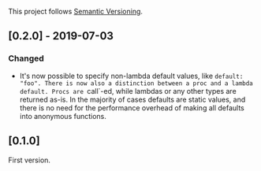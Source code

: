 This project follows [Semantic Versioning](https://semver.org/spec/v2.0.0.html).

## [0.2.0] - 2019-07-03

### Changed

* It's now possible to specify non-lambda default values, like `default: "foo". There is now also a distinction between a proc and a lambda default. Procs are `call`-ed, while lambdas or any other types are returned as-is. In the majority of cases defaults are static values, and there is no need for the performance overhead of making all defaults into anonymous functions.

## [0.1.0]

First version.
